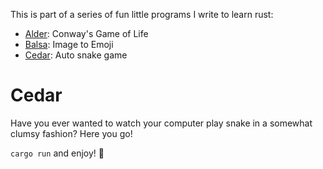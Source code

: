 This is part of a series of fun little programs I write to learn rust:

- [Alder](https://github.com/coijanovic/alder): Conway's Game of Life
- [Balsa](https://github.com/coijanovic/balsa): Image to Emoji
- [Cedar](https://github.com/coijanovic/cedar): Auto snake game

# Cedar

Have you ever wanted to watch your computer play snake in a somewhat clumsy fashion?
Here you go!

`cargo run` and enjoy! 🐍
